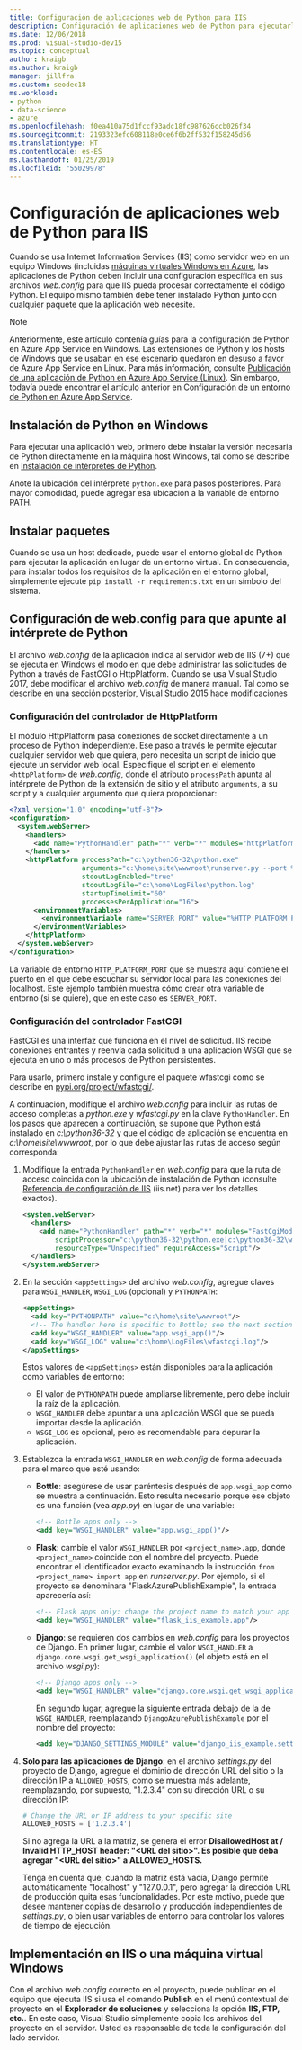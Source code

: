 ```yaml
---
title: Configuración de aplicaciones web de Python para IIS
description: Configuración de aplicaciones web de Python para ejecutarlas con Internet Information Services desde una máquina virtual Windows.
ms.date: 12/06/2018
ms.prod: visual-studio-dev15
ms.topic: conceptual
author: kraigb
ms.author: kraigb
manager: jillfra
ms.custom: seodec18
ms.workload:
- python
- data-science
- azure
ms.openlocfilehash: f0ea410a75d1fccf93adc18fc987626ccb026f34
ms.sourcegitcommit: 2193323efc608118e0ce6f6b2ff532f158245d56
ms.translationtype: HT
ms.contentlocale: es-ES
ms.lasthandoff: 01/25/2019
ms.locfileid: "55029978"
---
```

# <a name="configure-python-web-apps-for-iis"></a>Configuración de aplicaciones web de Python para IIS

Cuando se usa Internet Information Services (IIS) como servidor web en un equipo Windows (incluidas [máquinas virtuales Windows en Azure](/azure/architecture/reference-architectures/n-tier/windows-vm), las aplicaciones de Python deben incluir una configuración específica en sus archivos *web.config* para que IIS pueda procesar correctamente el código Python. El equipo mismo también debe tener instalado Python junto con cualquier paquete que la aplicación web necesite.

> [!Note]
> Anteriormente, este artículo contenía guías para la configuración de Python en Azure App Service en Windows. Las extensiones de Python y los hosts de Windows que se usaban en ese escenario quedaron en desuso a favor de Azure App Service en Linux. Para más información, consulte [Publicación de una aplicación de Python en Azure App Service (Linux)](publishing-python-web-applications-to-azure-from-visual-studio.md). Sin embargo, todavía puede encontrar el artículo anterior en [Configuración de un entorno de Python en Azure App Service](managing-python-on-azure-app-service.md).

## <a name="install-python-on-windows"></a>Instalación de Python en Windows

Para ejecutar una aplicación web, primero debe instalar la versión necesaria de Python directamente en la máquina host Windows, tal como se describe en [Instalación de intérpretes de Python](installing-python-interpreters.md).

Anote la ubicación del intérprete `python.exe` para pasos posteriores. Para mayor comodidad, puede agregar esa ubicación a la variable de entorno PATH.

## <a name="install-packages"></a>Instalar paquetes

Cuando se usa un host dedicado, puede usar el entorno global de Python para ejecutar la aplicación en lugar de un entorno virtual. En consecuencia, para instalar todos los requisitos de la aplicación en el entorno global, simplemente ejecute `pip install -r requirements.txt` en un símbolo del sistema.

## <a name="set-webconfig-to-point-to-the-python-interpreter"></a>Configuración de web.config para que apunte al intérprete de Python

El archivo *web.config* de la aplicación indica al servidor web de IIS (7+) que se ejecuta en Windows el modo en que debe administrar las solicitudes de Python a través de FastCGI o HttpPlatform. Cuando se usa Visual Studio 2017, debe modificar el archivo *web.config* de manera manual. Tal como se describe en una sección posterior, Visual Studio 2015 hace modificaciones

### <a name="configure-the-httpplatform-handler"></a>Configuración del controlador de HttpPlatform

El módulo HttpPlatform pasa conexiones de socket directamente a un proceso de Python independiente. Ese paso a través le permite ejecutar cualquier servidor web que quiera, pero necesita un script de inicio que ejecute un servidor web local. Especifique el script en el elemento `<httpPlatform>` de *web.config*, donde el atributo `processPath` apunta al intérprete de Python de la extensión de sitio y el atributo `arguments`, a su script y a cualquier argumento que quiera proporcionar:

```xml
<?xml version="1.0" encoding="utf-8"?>
<configuration>
  <system.webServer>
    <handlers>
      <add name="PythonHandler" path="*" verb="*" modules="httpPlatformHandler" resourceType="Unspecified"/>
    </handlers>
    <httpPlatform processPath="c:\python36-32\python.exe"
                  arguments="c:\home\site\wwwroot\runserver.py --port %HTTP_PLATFORM_PORT%"
                  stdoutLogEnabled="true"
                  stdoutLogFile="c:\home\LogFiles\python.log"
                  startupTimeLimit="60"
                  processesPerApplication="16">
      <environmentVariables>
        <environmentVariable name="SERVER_PORT" value="%HTTP_PLATFORM_PORT%" />
      </environmentVariables>
    </httpPlatform>
  </system.webServer>
</configuration>
```

La variable de entorno `HTTP_PLATFORM_PORT` que se muestra aquí contiene el puerto en el que debe escuchar su servidor local para las conexiones del localhost. Este ejemplo también muestra cómo crear otra variable de entorno (si se quiere), que en este caso es `SERVER_PORT`.

### <a name="configure-the-fastcgi-handler"></a>Configuración del controlador FastCGI

FastCGI es una interfaz que funciona en el nivel de solicitud. IIS recibe conexiones entrantes y reenvía cada solicitud a una aplicación WSGI que se ejecuta en uno o más procesos de Python persistentes.

Para usarlo, primero instale y configure el paquete wfastcgi como se describe en [pypi.org/project/wfastcgi/](https://pypi.io/project/wfastcgi).

A continuación, modifique el archivo *web.config* para incluir las rutas de acceso completas a *python.exe* y *wfastcgi.py* en la clave `PythonHandler`. En los pasos que aparecen a continuación, se supone que Python está instalado en *c:\python36-32* y que el código de aplicación se encuentra en *c:\home\site\wwwroot*, por lo que debe ajustar las rutas de acceso según corresponda:

1. Modifique la entrada `PythonHandler` en *web.config* para que la ruta de acceso coincida con la ubicación de instalación de Python (consulte [Referencia de configuración de IIS](https://www.iis.net/configreference) (iis.net) para ver los detalles exactos).

    ```xml
    <system.webServer>
      <handlers>
        <add name="PythonHandler" path="*" verb="*" modules="FastCgiModule"
            scriptProcessor="c:\python36-32\python.exe|c:\python36-32\wfastcgi.py"
            resourceType="Unspecified" requireAccess="Script"/>
      </handlers>
    </system.webServer>
    ```

1. En la sección `<appSettings>` del archivo *web.config*, agregue claves para `WSGI_HANDLER`, `WSGI_LOG` (opcional) y `PYTHONPATH`:

    ```xml
    <appSettings>
      <add key="PYTHONPATH" value="c:\home\site\wwwroot"/>
      <!-- The handler here is specific to Bottle; see the next section. -->
      <add key="WSGI_HANDLER" value="app.wsgi_app()"/>
      <add key="WSGI_LOG" value="c:\home\LogFiles\wfastcgi.log"/>
    </appSettings>
    ```

    Estos valores de `<appSettings>` están disponibles para la aplicación como variables de entorno:

    - El valor de `PYTHONPATH` puede ampliarse libremente, pero debe incluir la raíz de la aplicación.
    - `WSGI_HANDLER` debe apuntar a una aplicación WSGI que se pueda importar desde la aplicación.
    - `WSGI_LOG` es opcional, pero es recomendable para depurar la aplicación.

1. Establezca la entrada `WSGI_HANDLER` en *web.config* de forma adecuada para el marco que esté usando:

    - **Bottle**: asegúrese de usar paréntesis después de `app.wsgi_app` como se muestra a continuación. Esto resulta necesario porque ese objeto es una función (vea *app.py*) en lugar de una variable:

        ```xml
        <!-- Bottle apps only -->
        <add key="WSGI_HANDLER" value="app.wsgi_app()"/>
        ```

    - **Flask**: cambie el valor `WSGI_HANDLER` por `<project_name>.app`, donde `<project_name>` coincide con el nombre del proyecto. Puede encontrar el identificador exacto examinando la instrucción `from <project_name> import app` en *runserver.py*. Por ejemplo, si el proyecto se denominara "FlaskAzurePublishExample", la entrada aparecería así:

        ```xml
        <!-- Flask apps only: change the project name to match your app -->
        <add key="WSGI_HANDLER" value="flask_iis_example.app"/>
        ```

    - **Django**: se requieren dos cambios en *web.config* para los proyectos de Django. En primer lugar, cambie el valor `WSGI_HANDLER` a `django.core.wsgi.get_wsgi_application()` (el objeto está en el archivo *wsgi.py*):

        ```xml
        <!-- Django apps only -->
        <add key="WSGI_HANDLER" value="django.core.wsgi.get_wsgi_application()"/>
        ```

        En segundo lugar, agregue la siguiente entrada debajo de la de `WSGI_HANDLER`, reemplazando `DjangoAzurePublishExample` por el nombre del proyecto:

        ```xml
        <add key="DJANGO_SETTINGS_MODULE" value="django_iis_example.settings" />
        ```

1. **Solo para las aplicaciones de Django**: en el archivo *settings.py* del proyecto de Django, agregue el dominio de dirección URL del sitio o la dirección IP a `ALLOWED_HOSTS`, como se muestra más adelante, reemplazando, por supuesto, "1.2.3.4" con su dirección URL o su dirección IP:

    ```python
    # Change the URL or IP address to your specific site
    ALLOWED_HOSTS = ['1.2.3.4']
    ```

    Si no agrega la URL a la matriz, se genera el error **DisallowedHost at / Invalid HTTP_HOST header: "\<URL del sitio\>". Es posible que deba agregar "\<URL del sitio\>" a ALLOWED_HOSTS.**

    Tenga en cuenta que, cuando la matriz está vacía, Django permite automáticamente "localhost" y "127.0.0.1", pero agregar la dirección URL de producción quita esas funcionalidades. Por este motivo, puede que desee mantener copias de desarrollo y producción independientes de *settings.py*, o bien usar variables de entorno para controlar los valores de tiempo de ejecución.

## <a name="deploy-to-iis-or-a-windows-vm"></a>Implementación en IIS o una máquina virtual Windows

Con el archivo *web.config* correcto en el proyecto, puede publicar en el equipo que ejecuta IIS si usa el comando **Publish** en el menú contextual del proyecto en el **Explorador de soluciones** y selecciona la opción **IIS, FTP, etc.**. En este caso, Visual Studio simplemente copia los archivos del proyecto en el servidor. Usted es responsable de toda la configuración del lado servidor.
